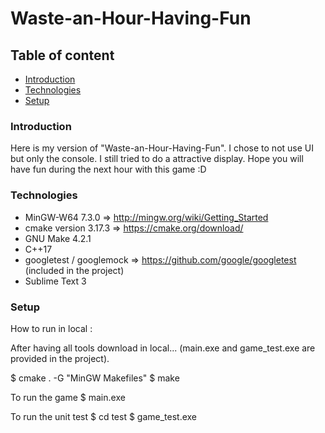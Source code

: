 # Waste-an-Hour-Having-Fun

## Table of content
* [Introduction](#Introduction)
* [Technologies](#technologies)
* [Setup](#setup)

### Introduction
Here is my version of "Waste-an-Hour-Having-Fun".
I chose to not use UI but only the console.
I still tried to do a attractive display.
Hope you will have fun during the next hour with this game :D

### Technologies
* MinGW-W64 7.3.0             => http://mingw.org/wiki/Getting_Started
* cmake version 3.17.3        => https://cmake.org/download/
* GNU Make 4.2.1
* C++17
* googletest / googlemock     => https://github.com/google/googletest (included in the project)
* Sublime Text 3

### Setup
How to run in local :

After having all tools download in local...
(main.exe and game_test.exe are provided in the project).

$ cmake . -G "MinGW Makefiles"
$ make

To run the game
$ main.exe

To run the unit test
$ cd test
$ game_test.exe
